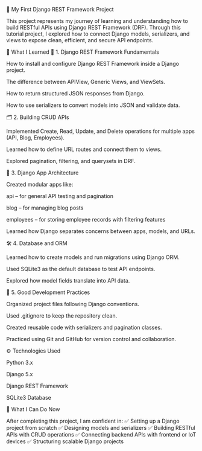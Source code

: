 🧠 My First Django REST Framework Project

This project represents my journey of learning and understanding how to build RESTful APIs using Django REST Framework (DRF).
Through this tutorial project, I explored how to connect Django models, serializers, and views to expose clean, efficient, and secure API endpoints.

🎯 What I Learned
🧩 1. Django REST Framework Fundamentals

How to install and configure Django REST Framework inside a Django project.

The difference between APIView, Generic Views, and ViewSets.

How to return structured JSON responses from Django.

How to use serializers to convert models into JSON and validate data.

🗂️ 2. Building CRUD APIs

Implemented Create, Read, Update, and Delete operations for multiple apps (API, Blog, Employees).

Learned how to define URL routes and connect them to views.

Explored pagination, filtering, and querysets in DRF.

🧠 3. Django App Architecture

Created modular apps like:

api – for general API testing and pagination

blog – for managing blog posts

employees – for storing employee records with filtering features

Learned how Django separates concerns between apps, models, and URLs.

🛠️ 4. Database and ORM

Learned how to create models and run migrations using Django ORM.

Used SQLite3 as the default database to test API endpoints.

Explored how model fields translate into API data.

🔐 5. Good Development Practices

Organized project files following Django conventions.

Used .gitignore to keep the repository clean.

Created reusable code with serializers and pagination classes.

Practiced using Git and GitHub for version control and collaboration.

⚙️ Technologies Used

Python 3.x

Django 5.x

Django REST Framework

SQLite3 Database

🧪 What I Can Do Now

After completing this project, I am confident in:
✅ Setting up a Django project from scratch
✅ Designing models and serializers
✅ Building RESTful APIs with CRUD operations
✅ Connecting backend APIs with frontend or IoT devices
✅ Structuring scalable Django projects
